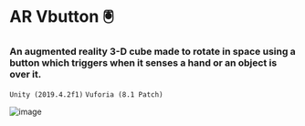 # AR Vbutton 🖲
### An augmented reality 3-D cube made to rotate in space using a button which triggers when it senses a hand or an object is over it. 

`Unity (2019.4.2f1)`  `Vuforia (8.1 Patch)`

![image](https://user-images.githubusercontent.com/59767187/142891455-6ed5f208-aeac-4655-861e-e6f16ce9f1ae.png)
